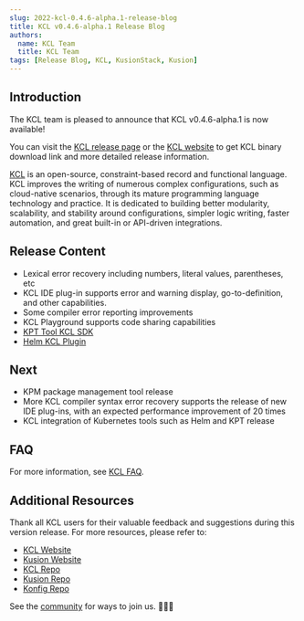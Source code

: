 ```yaml
---
slug: 2022-kcl-0.4.6-alpha.1-release-blog
title: KCL v0.4.6-alpha.1 Release Blog
authors:
  name: KCL Team
  title: KCL Team
tags: [Release Blog, KCL, KusionStack, Kusion]
---
```


## Introduction

The KCL team is pleased to announce that KCL v0.4.6-alpha.1 is now available!

You can visit the [KCL release page](https://github.com/KusionStack/kcl/releases/tag/v0.4.6-alpha.1) or the [KCL website](https://kcl-lang.io/) to get KCL binary download link and more detailed release information.

[KCL](https://github.com/KusionStack/kcl) is an open-source, constraint-based record and functional language. KCL improves the writing of numerous complex configurations, such as cloud-native scenarios, through its mature programming language technology and practice. It is dedicated to building better modularity, scalability, and stability around configurations, simpler logic writing, faster automation, and great built-in or API-driven integrations.

## Release Content

+ Lexical error recovery including numbers, literal values, parentheses, etc
+ KCL IDE plug-in supports error and warning display, go-to-definition, and other capabilities.
+ Some compiler error reporting improvements
+ KCL Playground supports code sharing capabilities
+ [KPT Tool KCL SDK](https://github.com/KusionStack/kcl/issues/434)
+ [Helm KCL Plugin](https://github.com/KusionStack/kcl/issues/426)

## Next​

+ KPM package management tool release
+ More KCL compiler syntax error recovery supports the release of new IDE plug-ins, with an expected performance improvement of 20 times
+ KCL integration of Kubernetes tools such as Helm and KPT release

## FAQ

For more information, see [KCL FAQ](https://kcl-lang.io/docs/user_docs/support/).

## Additional Resources

Thank all KCL users for their valuable feedback and suggestions during this version release. For more resources, please refer to:

+ [KCL Website](https://kcl-lang.io/)
+ [Kusion Website](https://kusionstack.io/)
+ [KCL Repo](https://github.com/KusionStack/kcl)
+ [Kusion Repo](https://github.com/KusionStack/kusion)
+ [Konfig Repo](https://github.com/KusionStack/konfig)

See the [community](https://github.com/kcl-lang/community) for ways to join us. 👏👏👏
